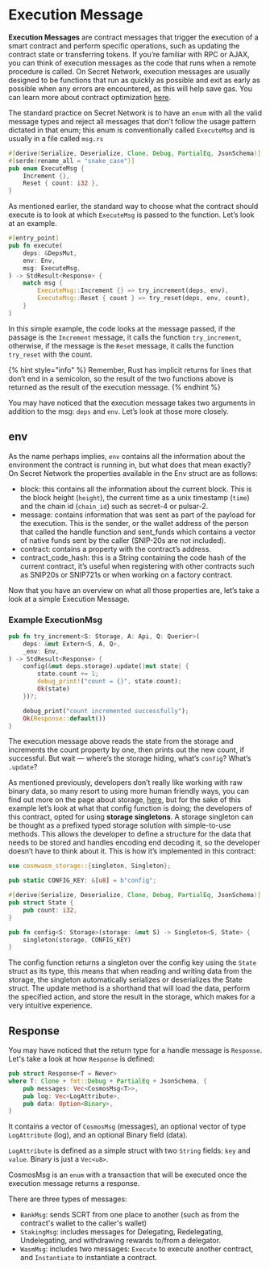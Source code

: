 # Execution Message

**Execution Messages** are contract messages that trigger the execution of a smart contract and perform specific operations, such as updating the contract state or transferring tokens. If you’re familiar with RPC or AJAX, you can think of execution messages as the code that runs when a remote procedure is called. On Secret Network, execution messages are usually designed to be functions that run as quickly as possible and exit as early as possible when any errors are encountered, as this will help save gas. You can learn more about contract optimization [here](../secret-by-example/best-practices/contract-optimization.md).

The standard practice on Secret Network is to have an `enum` with all the valid message types and reject all messages that don’t follow the usage pattern dictated in that enum; this enum is conventionally called `ExecuteMsg` and is usually in a file called `msg.rs`

```rust
#[derive(Serialize, Deserialize, Clone, Debug, PartialEq, JsonSchema)]
#[serde(rename_all = "snake_case")]
pub enum ExecuteMsg {
    Increment {},
    Reset { count: i32 },
}
```

As mentioned earlier, the standard way to choose what the contract should execute is to look at which `ExecuteMsg` is passed to the function. Let’s look at an example.

```rust
#[entry_point]
pub fn execute(
    deps: &DepsMut,
    env: Env,
    msg: ExecuteMsg,
) -> StdResult<Response> {
    match msg {
        ExecuteMsg::Increment {} => try_increment(deps, env),
        ExecuteMsg::Reset { count } => try_reset(deps, env, count),
    }
}
```

In this simple example, the code looks at the message passed, if the passage is the `Increment` message, it calls the function `try_increment`, otherwise, if the message is the `Reset` message, it calls the function `try_reset` with the count.

{% hint style="info" %}
Remember, Rust has implicit returns for lines that don’t end in a semicolon, so the result of the two functions above is returned as the result of the execution message.
{% endhint %}

You may have noticed that the execution message takes two arguments in addition to the msg: `deps` and `env`. Let’s look at those more closely.

## env

As the name perhaps implies, `env` contains all the information about the environment the contract is running in, but what does that mean exactly? On Secret Network the properties available in the Env struct are as follows:

* block: this contains all the information about the current block. This is the block height (`height`), the current time as a unix timestamp (`time`) and the chain id (`chain_id`) such as secret-4 or pulsar-2.
* message: contains information that was sent as part of the payload for the execution. This is the sender, or the wallet address of the person that called the handle function and sent\_funds which contains a vector of native funds sent by the caller (SNIP-20s are not included).
* contract: contains a property with the contract’s address.
* contract\_code\_hash: this is a String containing the code hash of the current contract, it’s useful when registering with other contracts such as SNIP20s or SNIP721s or when working on a factory contract.

Now that you have an overview on what all those properties are, let’s take a look at a simple Execution Message.&#x20;

### Example ExecutionMsg

```rust
pub fn try_increment<S: Storage, A: Api, Q: Querier>(
    deps: &mut Extern<S, A, Q>,
    _env: Env,
) -> StdResult<Response> {
    config(&mut deps.storage).update(|mut state| {
        state.count += 1;
        debug_print!("count = {}", state.count);
        Ok(state)
    })?;

    debug_print("count incremented successfully");
    Ok(Response::default())
}
```

The execution message above reads the state from the storage and increments the count property by one, then prints out the new count, if successful. But wait — where’s the storage hiding, what’s `config`? What’s `.update`?

As mentioned previously, developers don’t really like working with raw binary data, so many resort to using more human friendly ways, you can find out more on the page about storage, [here](storage/), but for the sake of this example let’s look at what that config function is doing; the developers of this contract, opted for using **storage singletons**. A storage singleton can be thought as a prefixed typed storage solution with simple-to-use methods. This allows the developer to define a structure for the data that needs to be stored and handles encoding end decoding it, so the developer doesn’t have to think about it. This is how it’s implemented in this contract:

```rust
use cosmwasm_storage::{singleton, Singleton};

pub static CONFIG_KEY: &[u8] = b"config";

#[derive(Serialize, Deserialize, Clone, Debug, PartialEq, JsonSchema)]
pub struct State {
    pub count: i32,
}

pub fn config<S: Storage>(storage: &mut S) -> Singleton<S, State> {
    singleton(storage, CONFIG_KEY)
}
```

The config function returns a singleton over the config key using the `State` struct as its type, this means that when reading and writing data from the storage, the singleton automatically serializes or deserializes the State struct. The update method is a shorthand that will load the data, perform the specified action, and store the result in the storage, which makes for a very intuitive experience.

## Response

You may have noticed that the return type for a handle message is `Response`. Let's take a look at how `Response` is defined:

```rust
pub struct Response<T = Never> 
where T: Clone + fmt::Debug + PartialEq + JsonSchema, {
    pub messages: Vec<CosmosMsg<T>>,
    pub log: Vec<LogAttribute>,
    pub data: Option<Binary>,
}
```

It contains a vector of `CosmosMsg` (messages), an optional vector of type `LogAttribute` (log), and an optional Binary field (data).

`LogAttribute` is defined as a simple struct with two `String` fields: `key` and `value`. Binary is just a `Vec<u8>`.

CosmosMsg is an `enum` with a transaction that will be executed once the execution message returns a response.

There are three types of messages:&#x20;

* `BankMsg`: sends SCRT from one place to another (such as from the contract's wallet to the caller's wallet)
* `StakingMsg`:  includes messages for Delegating, Redelegating, Undelegating, and withdrawing rewards to/from a delegator.
* `WasmMsg`:   includes two messages: `Execute` to execute another contract, and `Instantiate` to instantiate a contract.
